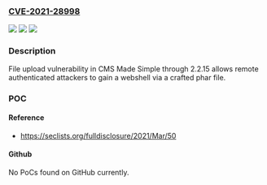 ### [CVE-2021-28998](https://cve.mitre.org/cgi-bin/cvename.cgi?name=CVE-2021-28998)
![](https://img.shields.io/static/v1?label=Product&message=n%2Fa&color=blue)
![](https://img.shields.io/static/v1?label=Version&message=n%2Fa&color=blue)
![](https://img.shields.io/static/v1?label=Vulnerability&message=n%2Fa&color=brighgreen)

### Description

File upload vulnerability in CMS Made Simple through 2.2.15 allows remote authenticated attackers to gain a webshell via a crafted phar file.

### POC

#### Reference
- https://seclists.org/fulldisclosure/2021/Mar/50

#### Github
No PoCs found on GitHub currently.

